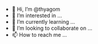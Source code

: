 - 👋 Hi, I’m @thyagom
- 👀 I’m interested in ...
- 🌱 I’m currently learning ...
- 💞️ I’m looking to collaborate on ...
- 📫 How to reach me ...

<!---
thyagom/thyagom is a ✨ special ✨ repository because its `README.md` (this file) appears on your GitHub profile.
You can click the Preview link to take a look at your changes.
--->
